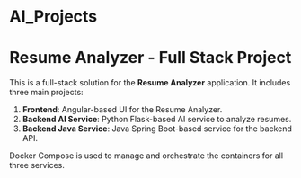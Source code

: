 # AI_Projects
# Resume Analyzer - Full Stack Project

This is a full-stack solution for the **Resume Analyzer** application. It includes three main projects:

1. **Frontend**: Angular-based UI for the Resume Analyzer.
2. **Backend AI Service**: Python Flask-based AI service to analyze resumes.
3. **Backend Java Service**: Java Spring Boot-based service for the backend API.

Docker Compose is used to manage and orchestrate the containers for all three services.

